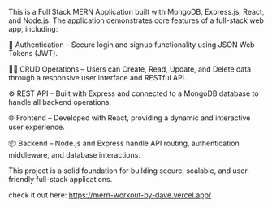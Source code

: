This is a Full Stack MERN Application built with MongoDB, Express.js, React, and Node.js. The application demonstrates core features of a full-stack web app, including:

🔐 Authentication – Secure login and signup functionality using JSON Web Tokens (JWT).

🧑‍💻 CRUD Operations – Users can Create, Read, Update, and Delete data through a responsive user interface and RESTful API.

⚙️ REST API – Built with Express and connected to a MongoDB database to handle all backend operations.

🌐 Frontend – Developed with React, providing a dynamic and interactive user experience.

📦 Backend – Node.js and Express handle API routing, authentication middleware, and database interactions.

This project is a solid foundation for building secure, scalable, and user-friendly full-stack applications.

check it out here: https://mern-workout-by-dave.vercel.app/
